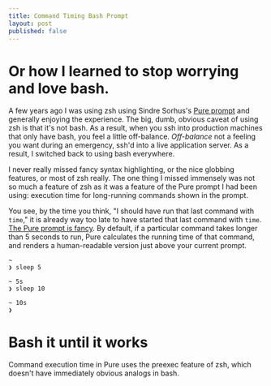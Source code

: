 ```yaml
---
title: Command Timing Bash Prompt
layout: post
published: false
---
```


Or how I learned to stop worrying and love bash.
===

A few years ago I was using zsh using Sindre Sorhus's
[Pure prompt](https://github.com/sindresorhus/pure) and generally enjoying
the experience. The big, dumb, obvious caveat of using zsh is that it's not bash.
As a result, when you ssh into production machines that only have bash, you
feel a little off-balance. _Off-balance_ not a feeling you want during an emergency,
ssh'd into a live application server. As a result, I switched back to using
bash everywhere.

I never really missed fancy syntax highlighting, or the nice globbing
features, or most of zsh really. The one thing I missed immensely was not so
much a feature of zsh as it was a feature of the Pure prompt I had been using:
execution time for long-running commands shown in the prompt.

You see, by the time you think, "I should have run that last command with
`time`," it is already way too late to have started that last command
with `time`. [The Pure prompt is fancy](https://github.com/sindresorhus/pure/blob/master/pure.zsh#L46-L53).
By default, if a particular command takes longer than 5 seconds to run, Pure
calculates the running time of that command, and renders a human-readable
version just above your current prompt.

```
~
❯ sleep 5

~ 5s
❯ sleep 10

~ 10s
❯ 
```

Bash it until it works
===

Command execution time in Pure uses the preexec feature of zsh, which doesn't have
immediately obvious analogs in bash.

